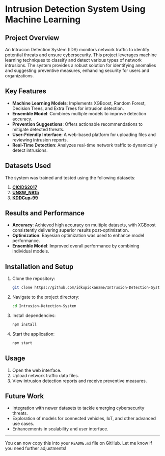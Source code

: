 # Intrusion Detection System Using Machine Learning

## Project Overview

An Intrusion Detection System (IDS) monitors network traffic to identify potential threats and ensure cybersecurity. This project leverages machine learning techniques to classify and detect various types of network intrusions. The system provides a robust solution for identifying anomalies and suggesting preventive measures, enhancing security for users and organizations.

## Key Features

- **Machine Learning Models**: Implements XGBoost, Random Forest, Decision Trees, and Extra Trees for intrusion detection.
- **Ensemble Model**: Combines multiple models to improve detection accuracy.
- **Prevention Suggestions**: Offers actionable recommendations to mitigate detected threats.
- **User-Friendly Interface**: A web-based platform for uploading files and reviewing intrusion reports.
- **Real-Time Detection**: Analyzes real-time network traffic to dynamically detect intrusions.

## Datasets Used

The system was trained and tested using the following datasets:  
1. **[CICIDS2017](https://www.unb.ca/cic/datasets/ids-2017.html)**  
2. **[UNSW_NB15](https://research.unsw.edu.au/projects/unsw-nb15-dataset)**  
4. **[KDDCup-99](http://kdd.ics.uci.edu/databases/kddcup99/kddcup99.html)**  


## Results and Performance

- **Accuracy**: Achieved high accuracy on multiple datasets, with XGBoost consistently delivering superior results post-optimization.
- **Optimization**: Bayesian optimization was used to enhance model performance.
- **Ensemble Model**: Improved overall performance by combining individual models.


## Installation and Setup

1. Clone the repository:  
   ```bash
   git clone https://github.com/idkupickaname/Intrusion-Detection-System.git
   ```
2. Navigate to the project directory:  
   ```bash
   cd Intrusion-Detection-System
   ```
3. Install dependencies:  
   ```bash
   npm install
   ```
4. Start the application:  
   ```bash
   npm start
   ```

## Usage

1. Open the web interface.  
2. Upload network traffic data files.  
3. View intrusion detection reports and receive preventive measures.  

## Future Work

- Integration with newer datasets to tackle emerging cybersecurity threats.
- Exploration of models for connected vehicles, IoT, and other advanced use cases.
- Enhancements in scalability and user interface.


---

You can now copy this into your `README.md` file on GitHub. Let me know if you need further adjustments!

